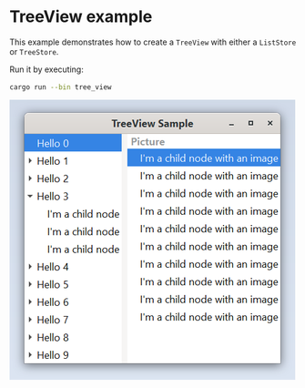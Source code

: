 # TreeView example

This example demonstrates how to create a `TreeView` with either a `ListStore` or `TreeStore`.

Run it by executing:

```bash
cargo run --bin tree_view
```


![screenshot](screenshot.png)